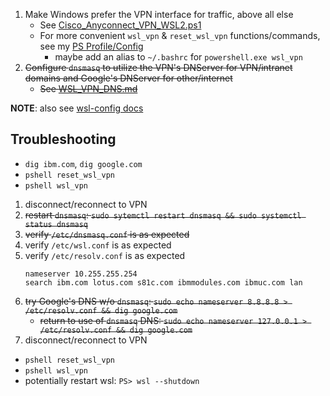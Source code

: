1. Make Windows prefer the VPN interface for traffic, above all else
    - See [Cisco\_Anyconnect\_VPN\_WSL2.ps1](./Cisco_Anyconnect_VPN_WSL2.ps1)
    - For more convenient `wsl_vpn` & `reset_wsl_vpn` functions/commands, see my [PS Profile/Config](https://github.com/treatmesubj/Tips-Tricks/blob/master/configs/PowerShell/Microsoft.PowerShell_profile.ps1)
        - maybe add an alias to `~/.bashrc` for `powershell.exe wsl_vpn`
2. ~~Configure `dnsmasq` to utilize the VPN's DNServer for VPN/intranet domains and Google's DNServer for other/internet~~
    - ~~See [WSL\_VPN\_DNS.md](./deprecated/WSL_VPN_DNS.md)~~

**NOTE**: also see [wsl-config docs](https://github.com/MicrosoftDocs/WSL/blob/main/WSL/wsl-config.md)

## Troubleshooting
- `dig ibm.com`, `dig google.com`
- `pshell reset_wsl_vpn`
- `pshell wsl_vpn`
1. disconnect/reconnect to VPN
2. ~~restart `dnsmasq`: `sudo sytemctl restart dnsmasq && sudo systemctl status dnsmasq`~~
3. ~~verify `/etc/dnsmasq.conf` is as expected~~
4. verify `/etc/wsl.conf` is as expected
5. verify `/etc/resolv.conf` is as expected
    ```
    nameserver 10.255.255.254
    search ibm.com lotus.com s81c.com ibmmodules.com ibmuc.com lan
    ```
6. ~~try Google's DNS w/o `dnsmasq`: `sudo echo nameserver 8.8.8.8 > /etc/resolv.conf && dig google.com`~~
    - ~~return to use of `dnsmasq` DNS: `sudo echo nameserver 127.0.0.1 > /etc/resolv.conf && dig google.com`~~
7. disconnect/reconnect to VPN
- `pshell reset_wsl_vpn`
- `pshell wsl_vpn`
- potentially restart wsl: `PS> wsl --shutdown`
